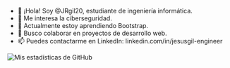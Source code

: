 - 👋 ¡Hola! Soy @JRgil20, estudiante de ingeniería informática.
- 👀 Me interesa la ciberseguridad.
- 🌱 Actualmente estoy aprendiendo Bootstrap.
- 💞️ Busco colaborar en proyectos de desarrollo web.
- 📫 Puedes contactarme en LinkedIn: linkedin.com/in/jesusgil-engineer

![Mis estadísticas de GitHub](https://github-readme-stats.vercel.app/api?username=JRgil20&show_icons=true)

<!---
Jrgil20ucab/Jrgil20ucab es un repositorio ✨ especial ✨ porque su `README.md` (este archivo) aparece en tu perfil de GitHub.
Puedes hacer clic en el enlace "Preview" para ver tus cambios.
--->
